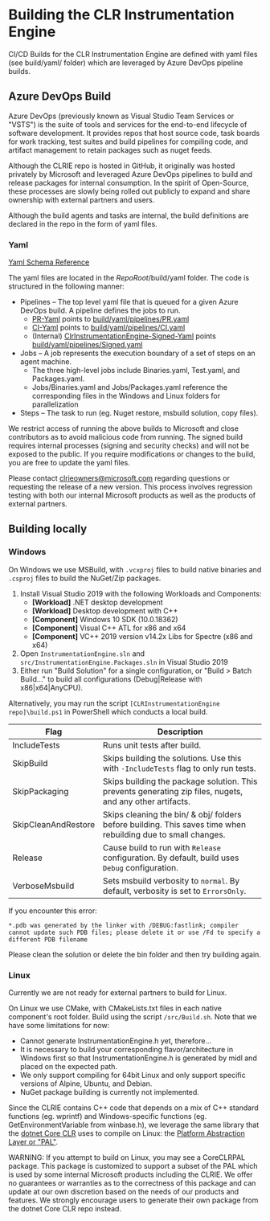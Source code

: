 ﻿# Building the CLR Instrumentation Engine

CI/CD Builds for the CLR Instrumentation Engine are defined with yaml files (see build/yaml/ folder) which are leveraged by Azure DevOps
pipeline builds.

## Azure DevOps Build

Azure DevOps (previously known as Visual Studio Team Services or "VSTS") is the suite of tools and services for the end-to-end lifecycle of
software development. It provides repos that host source code, task boards for work tracking, test suites and build pipelines for compiling code, and
artifact management to retain packages such as nuget feeds.

Although the CLRIE repo is hosted in GitHub, it originally was hosted privately by Microsoft and leveraged Azure DevOps pipelines to build and
release packages for internal consumption. In the spirit of Open-Source, these processes are slowly being rolled out publicly to expand and
share ownership with external partners and users.

Although the build agents and tasks are internal, the build definitions are declared in the repo in the form of yaml files.

### Yaml

[Yaml Schema Reference](https://docs.microsoft.com/azure/devops/pipelines/yaml-schema?view=azure-devops&tabs=schema)

The yaml files are located in the $RepoRoot$/build/yaml folder. The code is structured in the following manner:
* Pipelines – The top level yaml file that is queued for a given Azure DevOps build. A pipeline defines the jobs to run.
  * [PR-Yaml](https://dev.azure.com/ms/CLRInstrumentationEngine/_build?definitionId=230&_a=summary) points to [build/yaml/pipelines/PR.yaml](../build/yaml/pipelines/pr.yaml)
  * [CI-Yaml](https://devdiv.visualstudio.com/DevDiv/_build?definitionId=11310) points to [build/yaml/pipelines/CI.yaml](../build/yaml/pipelines/ci.yaml)
  * (Internal) [ClrInstrumentationEngine-Signed-Yaml](https://devdiv.visualstudio.com/DevDiv/_build?definitionId=11311) points [build/yaml/pipelines/Signed.yaml](../build/yaml/pipelines/signed.yaml)
* Jobs – A job represents the execution boundary of a set of steps on an agent machine.
  * The three high-level jobs include Binaries.yaml, Test.yaml, and Packages.yaml.
  * Jobs/Binaries.yaml and Jobs/Packages.yaml reference the corresponding files in the Windows and Linux folders for parallelization
* Steps – The task to run (eg. Nuget restore, msbuild solution, copy files).

We restrict access of running the above builds to Microsoft and close contributors as to avoid malicious code from running. The signed build requires internal processes (signing and security checks) and will not be exposed to the public. If you require
modifications or changes to the build, you are free to update the yaml files.

Please contact clrieowners@microsoft.com regarding questions or requesting the release of a new version. This process involves regression
testing with both our internal Microsoft products as well as the products of external partners.

## Building locally

### Windows

On Windows we use MSBuild, with `.vcxproj` files to build native binaries and `.csproj` files to build the NuGet/Zip packages.
1. Install Visual Studio 2019 with the following Workloads and Components:
    - **[Workload]** .NET desktop development
    - **[Workload]** Desktop development with C++
    - **[Component]** Windows 10 SDK (10.0.18362)
    - **[Component]** Visual C++ ATL for x86 and x64
    - **[Component]** VC++ 2019 version v14.2x Libs for Spectre (x86 and x64)
2. Open `InstrumentationEngine.sln` and `src/InstrumentationEngine.Packages.sln` in Visual Studio 2019
3. Either run "Build Solution" for a single configuration, or "Build > Batch Build..." to build all configurations
(Debug|Release with x86|x64|AnyCPU).

Alternatively, you may run the script `[CLRInstrumentationEngine repo]\build.ps1` in PowerShell which conducts a local build.

|Flag|Description|
|-|-|
IncludeTests|Runs unit tests after build.
SkipBuild|Skips building the solutions. Use this with `-IncludeTests` flag to only run tests.
SkipPackaging|Skips building the package solution. This prevents generating zip files, nugets, and any other artifacts.
SkipCleanAndRestore|Skips cleaning the bin/ & obj/ folders before building. This saves time when rebuilding due to small changes.
Release|Cause build to run with `Release` configuration. By default, build uses `Debug` configuration.
VerboseMsbuild|Sets msbuild verbosity to `normal`. By default, verbosity is set to `ErrorsOnly`.

If you encounter this error:

`*.pdb was generated by the linker with /DEBUG:fastlink; compiler cannot update such PDB files; please delete it or use /Fd to specify a different PDB filename`

Please clean the solution or delete the bin folder and then try building again.

### Linux

Currently we are not ready for external partners to build for Linux.

On Linux we use CMake, with CMakeLists.txt files in each native component's root folder. Build using the script `/src/Build.sh`. Note that we
have some limitations for now:
* Cannot generate InstrumentationEngine.h yet, therefore...
* It is necessary to build your corresponding flavor/architecture in Windows first so that InstrumentationEngine.h is generated by midl and placed on the expected path.
* We only support compiling for 64bit Linux and only support specific versions of Alpine, Ubuntu, and Debian.
* NuGet package building is currently not implemented.

Since the CLRIE contains C++ code that depends on a mix of C++ standard functions (eg. wprintf) and
Windows-specific functions (eg. GetEnvironmentVariable from winbase.h), we leverage the same library
that the [dotnet Core CLR](https://github.com/dotnet/coreclr) uses to compile on Linux: the [Platform Abstraction Layer or "PAL"](https://github.com/dotnet/coreclr/blob/master/src/pal/inc/pal.h).

WARNING: If you attempt to build on Linux, you may see a CoreCLRPAL package. This package is customized to support a subset of the PAL which is used by some internal Microsoft products including the CLRIE. We offer no guarantees or warranties as to the correctness of this package and can update at our own discretion based on the needs of our products and features. We strongly encourage users to generate their own package from the dotnet Core CLR repo instead.